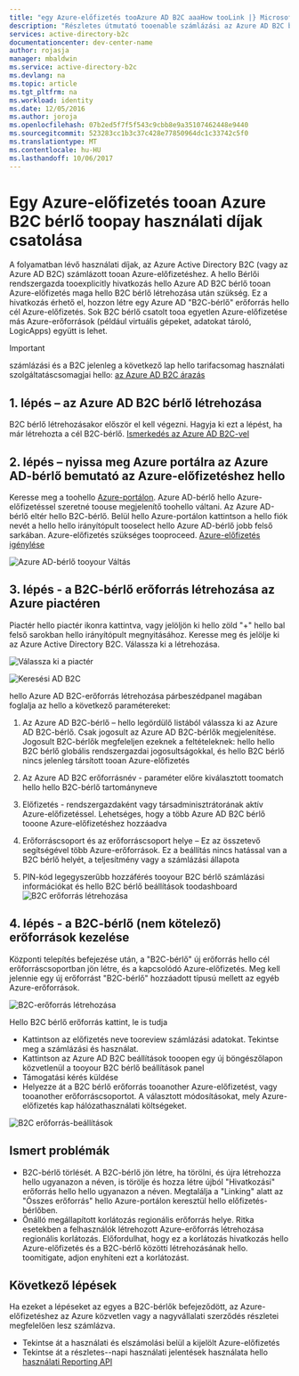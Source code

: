```yaml
---
title: "egy Azure-előfizetés tooAzure AD B2C aaaHow tooLink |} Microsoft Docs"
description: "Részletes útmutató tooenable számlázási az Azure AD B2C bérlő számára az Azure-előfizetéssel."
services: active-directory-b2c
documentationcenter: dev-center-name
author: rojasja
manager: mbaldwin
ms.service: active-directory-b2c
ms.devlang: na
ms.topic: article
ms.tgt_pltfrm: na
ms.workload: identity
ms.date: 12/05/2016
ms.author: joroja
ms.openlocfilehash: 07b2ed5f7f5f543c9cbb8e9a35107462448e9440
ms.sourcegitcommit: 523283cc1b3c37c428e77850964dc1c33742c5f0
ms.translationtype: MT
ms.contentlocale: hu-HU
ms.lasthandoff: 10/06/2017
---
```

# <a name="linking-an-azure-subscription-tooan-azure-b2c-tenant-toopay-for-usage-charges"></a>Egy Azure-előfizetés tooan Azure B2C bérlő toopay használati díjak csatolása

A folyamatban lévő használati díjak, az Azure Active Directory B2C (vagy az Azure AD B2C) számlázott tooan Azure-előfizetéshez. A hello Bérlői rendszergazda tooexplicitly hivatkozás hello Azure AD B2C bérlő tooan Azure-előfizetés maga hello B2C bérlő létrehozása után szükség.  Ez a hivatkozás érhető el, hozzon létre egy Azure AD "B2C-bérlő" erőforrás hello cél Azure-előfizetés. Sok B2C bérlő csatolt tooa egyetlen Azure-előfizetése más Azure-erőforrások (például virtuális gépeket, adatokat tároló, LogicApps) együtt is lehet.


> [!IMPORTANT]
> számlázási és a B2C jelenleg a következő lap hello tarifacsomag használati szolgáltatáscsomagjai hello: [az Azure AD B2C árazás](
https://azure.microsoft.com/pricing/details/active-directory-b2c/)

## <a name="step-1---create-an-azure-ad-b2c-tenant"></a>1. lépés – az Azure AD B2C bérlő létrehozása
B2C bérlő létrehozásakor először el kell végezni. Hagyja ki ezt a lépést, ha már létrehozta a cél B2C-bérlő. [Ismerkedés az Azure AD B2C-vel](active-directory-b2c-get-started.md)

## <a name="step-2---open-azure-portal-in-hello-azure-ad-tenant-that-shows-your-azure-subscription"></a>2. lépés – nyissa meg Azure portálra az Azure AD-bérlő bemutató az Azure-előfizetéshez hello
Keresse meg a toohello [Azure-portálon](https://portal.azure.com). Azure AD-bérlő hello Azure-előfizetéssel szeretné toouse megjelenítő toohello váltani. Az Azure AD-bérlő eltér hello B2C-bérlő. Belül hello Azure-portálon kattintson a hello fiók nevét a hello hello irányítópult tooselect hello Azure AD-bérlő jobb felső sarkában. Azure-előfizetés szükséges tooproceed. [Azure-előfizetés igénylése](https://account.windowsazure.com/signup?showCatalog=True)

![Azure AD-bérlő tooyour Váltás](./media/active-directory-b2c-how-to-enable-billing/SelectAzureADTenant.png)

## <a name="step-3---create-a-b2c-tenant-resource-in-azure-marketplace"></a>3. lépés - a B2C-bérlő erőforrás létrehozása az Azure piactéren
Piactér hello piactér ikonra kattintva, vagy jelöljön ki hello zöld "+" hello bal felső sarokban hello irányítópult megnyitásához.  Keresse meg és jelölje ki az Azure Active Directory B2C. Válassza ki a létrehozása.

![Válassza ki a piactér](./media/active-directory-b2c-how-to-enable-billing/marketplace.png)

![Keresési AD B2C](./media/active-directory-b2c-how-to-enable-billing/searchb2c.png)

hello Azure AD B2C-erőforrás létrehozása párbeszédpanel magában foglalja az hello a következő paramétereket:

1. Az Azure AD B2C-bérlő – hello legördülő listából válassza ki az Azure AD B2C-bérlő.  Csak jogosult az Azure AD B2C-bérlők megjelenítése.  Jogosult B2C-bérlők megfeleljen ezeknek a feltételeknek: hello hello B2C bérlő globális rendszergazdai jogosultságokkal, és hello B2C bérlő nincs jelenleg társított tooan Azure-előfizetés

2. Az Azure AD B2C erőforrásnév - paraméter előre kiválasztott toomatch hello hello B2C-bérlő tartományneve

3. Előfizetés - rendszergazdaként vagy társadminisztrátorának aktív Azure-előfizetéssel.  Lehetséges, hogy a több Azure AD B2C bérlő tooone Azure-előfizetéshez hozzáadva

4. Erőforráscsoport és az erőforráscsoport helye – Ez az összetevő segítségével több Azure-erőforrások.  Ez a beállítás nincs hatással van a B2C bérlő helyét, a teljesítmény vagy a számlázási állapota

5. PIN-kód legegyszerűbb hozzáférés tooyour B2C bérlő számlázási információkat és hello B2C bérlő beállítások toodashboard ![B2C erőforrás létrehozása](./media/active-directory-b2c-how-to-enable-billing/createresourceb2c.png)

## <a name="step-4---manage-your-b2c-tenant-resources-optional"></a>4. lépés - a B2C-bérlő (nem kötelező) erőforrások kezelése
Központi telepítés befejezése után, a "B2C-bérlő" új erőforrás hello cél erőforráscsoportban jön létre, és a kapcsolódó Azure-előfizetés.  Meg kell jelennie egy új erőforrást "B2C-bérlő" hozzáadott típusú mellett az egyéb Azure-erőforrások.

![B2C-erőforrás létrehozása](./media/active-directory-b2c-how-to-enable-billing/b2cresourcedashboard.png)

Hello B2C bérlő erőforrás kattint, le is tudja
- Kattintson az előfizetés neve tooreview számlázási adatokat. Tekintse meg a számlázási és használat.
- Kattintson az Azure AD B2C beállítások tooopen egy új böngészőlapon közvetlenül a tooyour B2C bérlő beállítások panel
- Támogatási kérés küldése
- Helyezze át a B2C bérlő erőforrás tooanother Azure-előfizetést, vagy tooanother erőforráscsoportot.  A választott módosításokat, mely Azure-előfizetés kap hálózathasználati költségeket.

![B2C erőforrás-beállítások](./media/active-directory-b2c-how-to-enable-billing/b2cresourcesettings.png)

## <a name="known-issues"></a>Ismert problémák
- B2C-bérlő törlését. A B2C-bérlő jön létre, ha törölni, és újra létrehozza hello ugyanazon a néven, is törölje és hozza létre újból "Hivatkozási" erőforrás hello hello ugyanazon a néven.  Megtalálja a "Linking" alatt az "Összes erőforrás" hello Azure-portálon keresztül hello előfizetés-bérlőben.
- Önálló megállapított korlátozás regionális erőforrás helye.  Ritka esetekben a felhasználók létrehozott Azure-erőforrás létrehozása regionális korlátozás.  Előfordulhat, hogy ez a korlátozás hivatkozás hello Azure-előfizetés és a B2C-bérlő közötti létrehozásának hello. toomitigate, adjon enyhíteni ezt a korlátozást.

## <a name="next-steps"></a>Következő lépések
Ha ezeket a lépéseket az egyes a B2C-bérlők befejeződött, az Azure-előfizetéshez az Azure közvetlen vagy a nagyvállalati szerződés részletei megfelelően lesz számlázva.
- Tekintse át a használati és elszámolási belül a kijelölt Azure-előfizetés
- Tekintse át a részletes--napi használati jelentések használata hello [használati Reporting API](active-directory-b2c-reference-usage-reporting-api.md)
